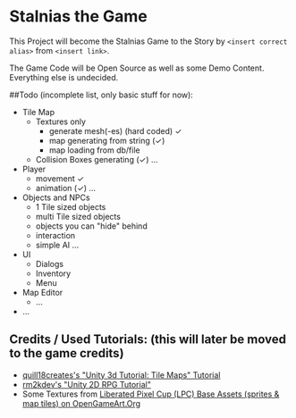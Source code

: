 Stalnias the Game
=================

This Project will become the Stalnias Game to the Story by `<insert correct alias>` from `<insert link>`.

The Game Code will be Open Source as well as some Demo Content. Everything else is undecided.

##Todo (incomplete list, only basic stuff for now):
- Tile Map
	- Textures only
		- generate mesh(-es) (hard coded) ✓
		- map generating from string (✓)
		- map loading from db/file
	- Collision Boxes generating (✓)
	…
- Player
	- movement ✓
	- animation (✓)
	…
- Objects and NPCs
	- 1 Tile sized objects
	- multi Tile sized objects
	- objects you can "hide" behind
	- interaction
	- simple AI
	…
- UI
	- Dialogs
	- Inventory
	- Menu
- Map Editor
	- …
- …

## Credits / Used Tutorials: (this will later be moved to the game credits)
- [quill18creates's "Unity 3d Tutorial: Tile Maps" Tutorial](https://youtu.be/bpB4BApnKhM?list=PLbghT7MmckI4qGA0Wm_TZS8LVrqS47I9R)
- [rm2kdev's "Unity 2D RPG Tutorial"](https://youtu.be/XZDjkQ8wEd0?list=PL_4rJ_acBNMH3SExL3yIOzaqj5IP5CJLC)
- Some Textures from [Liberated Pixel Cup (LPC) Base Assets (sprites & map tiles) on OpenGameArt.Org](http://opengameart.org/content/liberated-pixel-cup-lpc-base-assets-sprites-map-tiles)